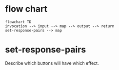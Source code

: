 
# flow chart
```mermaid
flowchart TD
invocation --> input --> map --> output --> return
set-response-pairs --> map
```
# set-response-pairs
Describe which buttons will have which effect.